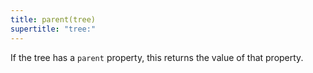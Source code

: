 ```yaml
---
title: parent(tree)
supertitle: "tree:"
---
```


If the tree has a `parent` property, this returns the value of that property.
